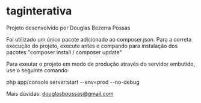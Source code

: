taginterativa
=============

Projeto desenvolvido por Douglas Bezerra Possas

Foi utilizado um único pacote adicionado ao composer.json. Para a correta execução do projeto, execute antes o compando para instalação dos pacotes "composer install / composer update"

Para exeutar o projeto em modo de produção através do servidor embutido, use o seguinte comando:

php app/console server:start --env=prod --no-debug

Mais dúvidas: douglasbpossas@gmail.com
